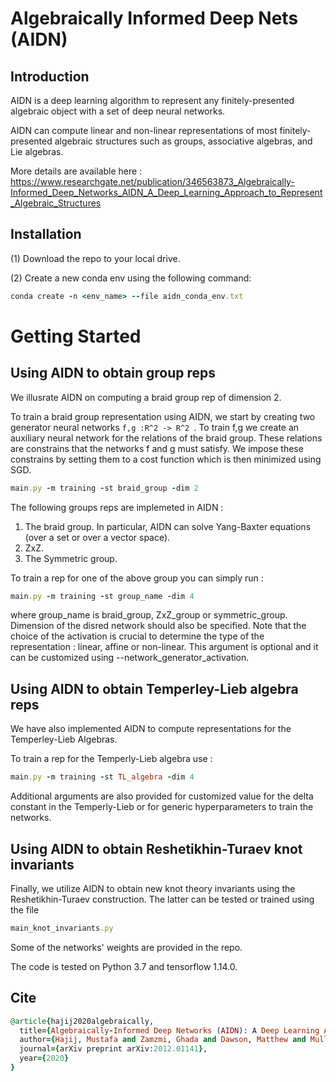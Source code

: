 # Algebraically Informed Deep Nets (AIDN)

## Introduction
AIDN is a deep learning algorithm to represent any finitely-presented algebraic object with a set of deep neural networks.

AIDN can compute linear and non-linear representations of most finitely-presented algebraic structures such as groups, associative algebras, and Lie algebras.

More details are available here : https://www.researchgate.net/publication/346563873_Algebraically-Informed_Deep_Networks_AIDN_A_Deep_Learning_Approach_to_Represent_Algebraic_Structures

## Installation

(1) Download the repo to your local drive. 

(2) Create a new conda env using the following command:

```ruby
conda create -n <env_name> --file aidn_conda_env.txt
```

# Getting Started

## Using AIDN to obtain group reps
We illusrate AIDN on computing a braid group rep of dimension 2.

To train a braid group representation using AIDN, we start by creating two generator neural networks ```f,g :R^2 -> R^2 ```. To train f,g we create an auxiliary neural network for the relations of the braid group. These relations are constrains that the networks f and g must satisfy. We impose these constrains by setting them to a cost function which is then minimized using SGD.

```ruby
main.py -m training -st braid_group -dim 2
```


The following groups reps are implemeted in AIDN :

1) The braid group. In particular, AIDN can solve Yang-Baxter equations (over a set or over a vector space).
2) ZxZ.
3) The Symmetric group.

To train a rep for one of the above group you can simply run :

```ruby
main.py -m training -st group_name -dim 4
```
where group_name is braid_group, ZxZ_group or symmetric_group. Dimension of the disred network should also be specified. Note that the choice of the activation is crucial to determine the type of the representation : linear, affine or non-linear. This argument is optional and it can be customized using --network_generator_activation.

## Using AIDN to obtain Temperley-Lieb algebra reps

We have also implemented AIDN to compute representations for the Temperley-Lieb Algebras.

To train a rep for the Temperly-Lieb algebra use :

```ruby
main.py -m training -st TL_algebra -dim 4
```

Additional arguments are also provided for customized value for the delta constant in the Temperly-Lieb or for generic hyperparameters to train the networks.

## Using AIDN to obtain Reshetikhin-Turaev knot invariants


Finally, we utilize AIDN to obtain new knot theory invariants using the Reshetikhin-Turaev construction. The latter can be tested or trained using the file

```ruby
main_knot_invariants.py
```
Some of the networks' weights are provided in the repo.

The code is tested on Python 3.7 and tensorflow 1.14.0.

## Cite
```ruby
@article{hajij2020algebraically,
  title={Algebraically-Informed Deep Networks (AIDN): A Deep Learning Approach to Represent Algebraic Structures},
  author={Hajij, Mustafa and Zamzmi, Ghada and Dawson, Matthew and Muller, Greg},
  journal={arXiv preprint arXiv:2012.01141},
  year={2020}
}
```
